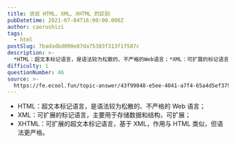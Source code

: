 ```yaml
---
title: 说说 HTML、XML、XHTML 的区别
pubDatetime: 2021-07-04T16:00:00.000Z
author: caorushizi
tags:
  - html
postSlug: 7badadbd090e87da75383f313f1f587c
description: >-
  *HTML：超文本标记语言，是语法较为松散的、不严格的Web语言；*XML：可扩展的标记语言，主要用于存储数据和结构，可扩展；*XHTML：可扩展的超文本标记语言，基于XML，作用与HTML类似，但语
difficulty: 1
questionNumber: 46
source: >-
  https://fe.ecool.fun/topic-answer/43f99048-e5ee-4041-a7f4-65a4d5ef379f?orderBy=updateTime&order=desc&tagId=12
---
```


- HTML：超文本标记语言，是语法较为松散的、不严格的 Web 语言；
- XML：可扩展的标记语言，主要用于存储数据和结构，可扩展；
- XHTML：可扩展的超文本标记语言，基于 XML，作用与 HTML 类似，但语法更严格。
